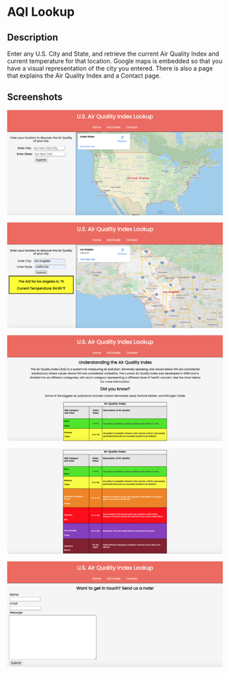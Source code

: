 # AQI Lookup

## Description

Enter any U.S. City and State, and retrieve the current Air Quality Index and current temperature for that location. Google maps is embedded so that you
have a visual representation of the city you entered. There is also a page that explains the Air Quality Index and a Contact page. 

## Screenshots

![AQI homepage](/screenshots/AQI-screenshot1.png)

![AQI LA Example](/screenshots/AQI-screenshot2.png)

![AQI guide page](/screenshots/AQI-screenshot3.png)

![AQI chart](/screenshots/AQI-screenshot4.png)

![AQI contact page](/screenshots/AQI-screenshot5.png)


